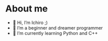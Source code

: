 # About me

- 👋 Hi, I’m Ichiro ;)
- 👀 I’m a beginner and dreamer programmer
- 🌱 I’m currently learning Python and C++
